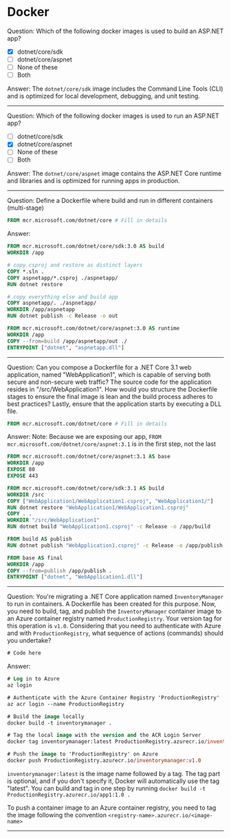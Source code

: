 # Docker

Question: Which of the following docker images is used to build an ASP.NET app?

- [x] dotnet/core/sdk
- [ ] dotnet/core/aspnet
- [ ] None of these
- [ ] Both

Answer: The `dotnet/core/sdk` image includes the Command Line Tools (CLI) and is optimized for local development, debugging, and unit testing.

---

Question: Which of the following docker images is used to run an ASP.NET app?

- [ ] dotnet/core/sdk
- [x] dotnet/core/aspnet
- [ ] None of these
- [ ] Both

Answer: The `dotnet/core/aspnet` image contains the ASP.NET Core runtime and libraries and is optimized for running apps in production.

---

Question: Define a Dockerfile where build and run in different containers (multi-stage)

```Dockerfile
FROM mcr.microsoft.com/dotnet/core # Fill in details
```

Answer:

```Dockerfile
FROM mcr.microsoft.com/dotnet/core/sdk:3.0 AS build
WORKDIR /app

# copy csproj and restore as distinct layers
COPY *.sln .
COPY aspnetapp/*.csproj ./aspnetapp/
RUN dotnet restore

# copy everything else and build app
COPY aspnetapp/. ./aspnetapp/
WORKDIR /app/aspnetapp
RUN dotnet publish -c Release -o out

FROM mcr.microsoft.com/dotnet/core/aspnet:3.0 AS runtime
WORKDIR /app
COPY --from=build /app/aspnetapp/out ./
ENTRYPOINT ["dotnet", "aspnetapp.dll"]
```

---

Question: Can you compose a Dockerfile for a .NET Core 3.1 web application, named "WebApplication1", which is capable of serving both secure and non-secure web traffic? The source code for the application resides in "/src/WebApplication1". How would you structure the Dockerfile stages to ensure the final image is lean and the build process adheres to best practices? Lastly, ensure that the application starts by executing a DLL file.

```Dockerfile
FROM mcr.microsoft.com/dotnet/core # Fill in details
```

Answer: Note: Because we are exposing our app, `FROM mcr.microsoft.com/dotnet/core/aspnet:3.1` is in the first step, not the last

```Dockerfile
FROM mcr.microsoft.com/dotnet/core/aspnet:3.1 AS base
WORKDIR /app
EXPOSE 80
EXPOSE 443

FROM mcr.microsoft.com/dotnet/core/sdk:3.1 AS build
WORKDIR /src
COPY ["WebApplication1/WebApplication1.csproj", "WebApplication1/"]
RUN dotnet restore "WebApplication1/WebApplication1.csproj"
COPY . .
WORKDIR "/src/WebApplication1"
RUN dotnet build "WebApplication1.csproj" -c Release -o /app/build

FROM build AS publish
RUN dotnet publish "WebApplication1.csproj" -c Release -o /app/publish

FROM base AS final
WORKDIR /app
COPY --from=publish /app/publish .
ENTRYPOINT ["dotnet", "WebApplication1.dll"]
```

---

Question: You're migrating a .NET Core application named `InventoryManager` to run in containers. A Dockerfile has been created for this purpose. Now, you need to build, tag, and publish the `InventoryManager` container image to an Azure container registry named `ProductionRegistry`. Your version tag for this operation is `v1.0`. Considering that you need to authenticate with Azure and with `ProductionRegistry`, what sequence of actions (commands) should you undertake?

```ps
# Code here
```

Answer:

```ps
# Log in to Azure
az login

# Authenticate with the Azure Container Registry 'ProductionRegistry'
az acr login --name ProductionRegistry

# Build the image locally
docker build -t inventorymanager .

# Tag the local image with the version and the ACR Login Server
docker tag inventorymanager:latest ProductionRegistry.azurecr.io/inventorymanager:v1.0

# Push the image to 'ProductionRegistry' on Azure
docker push ProductionRegistry.azurecr.io/inventorymanager:v1.0
```

`inventorymanager:latest` is the image name followed by a tag. The tag part is optional, and if you don't specify it, Docker will automatically use the tag "latest". You can build and tag in one step by running `docker build -t ProductionRegistry.azurecr.io/app1:1.0 .`

To push a container image to an Azure container registry, you need to tag the image following the convention `<registry-name>.azurecr.io/<image-name>`

---
